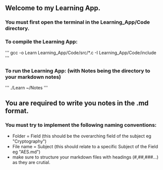 ## Welcome to my Learning App.

### You must first open the terminal in the Learning_App/Code directory.

### To compile the Learning App:
'''
gcc -o Learn Learning_App/Code/src/*.c -I Learning_App/Code/include
'''

### To run the Learning App: (with Notes being the directory to your markdown notes)
'''
./Learn ~/Notes
'''

## You are required to write you notes in the .md format.

### You must try to implement the following naming conventions:
- Folder = Field (this should be the overarching field of the subject eg "Cryptography")
- File name = Subject (this should relate to a specific Subject of the Field eg "AES.md")
- make sure to structure your markdown files with headings (#,##,###...) as they are crutial.
